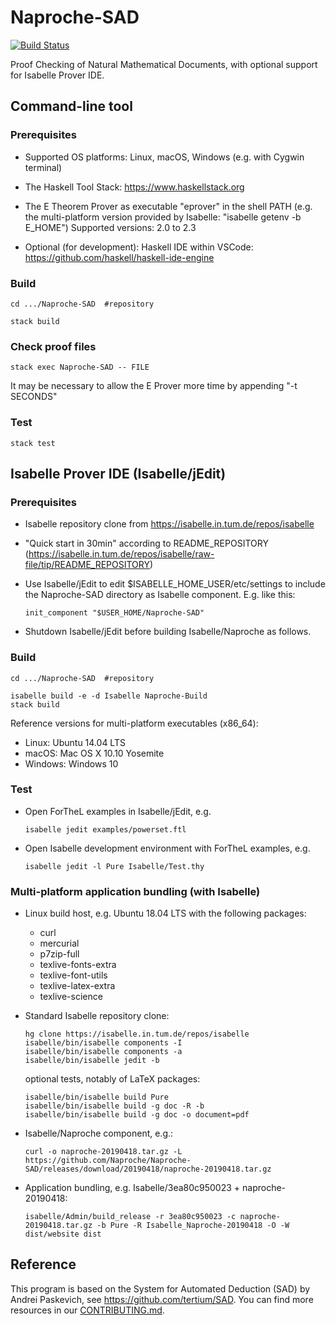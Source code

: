 # Naproche-SAD

[![Build Status](https://travis-ci.com/anfelor/Naproche-SAD.svg?branch=master)](https://travis-ci.com/anfelor/Naproche-SAD)

Proof Checking of Natural Mathematical Documents, with optional support
for Isabelle Prover IDE.

## Command-line tool

### Prerequisites

  * Supported OS platforms: Linux, macOS, Windows (e.g. with Cygwin terminal)

  * The Haskell Tool Stack: https://www.haskellstack.org

  * The E Theorem Prover as executable "eprover" in the shell PATH (e.g. the
    multi-platform version provided by Isabelle: "isabelle getenv -b E_HOME")
    Supported versions: 2.0 to 2.3

  * Optional (for development): Haskell IDE within VSCode:
    https://github.com/haskell/haskell-ide-engine


### Build

    cd .../Naproche-SAD  #repository

    stack build

### Check proof files

    stack exec Naproche-SAD -- FILE

  It may be necessary to allow the E Prover more time by appending "-t SECONDS"

### Test

    stack test

## Isabelle Prover IDE (Isabelle/jEdit)

### Prerequisites

  * Isabelle repository clone from https://isabelle.in.tum.de/repos/isabelle

  * "Quick start in 30min" according to README_REPOSITORY
    (https://isabelle.in.tum.de/repos/isabelle/raw-file/tip/README_REPOSITORY)

  * Use Isabelle/jEdit to edit $ISABELLE_HOME_USER/etc/settings to include
    the Naproche-SAD directory as Isabelle component. E.g. like this:

        init_component "$USER_HOME/Naproche-SAD"

  * Shutdown Isabelle/jEdit before building Isabelle/Naproche as follows.


### Build

    cd .../Naproche-SAD  #repository

    isabelle build -e -d Isabelle Naproche-Build
    stack build

Reference versions for multi-platform executables (x86_64):

  * Linux: Ubuntu 14.04 LTS
  * macOS: Mac OS X 10.10 Yosemite
  * Windows: Windows 10


### Test

* Open ForTheL examples in Isabelle/jEdit, e.g.

      isabelle jedit examples/powerset.ftl

* Open Isabelle development environment with ForTheL examples, e.g.

      isabelle jedit -l Pure Isabelle/Test.thy


### Multi-platform application bundling (with Isabelle)

  * Linux build host, e.g. Ubuntu 18.04 LTS with the following packages:
      - curl
      - mercurial
      - p7zip-full
      - texlive-fonts-extra
      - texlive-font-utils
      - texlive-latex-extra
      - texlive-science

  * Standard Isabelle repository clone:

        hg clone https://isabelle.in.tum.de/repos/isabelle
        isabelle/bin/isabelle components -I
        isabelle/bin/isabelle components -a
        isabelle/bin/isabelle jedit -b

    optional tests, notably of LaTeX packages:

        isabelle/bin/isabelle build Pure
        isabelle/bin/isabelle build -g doc -R -b
        isabelle/bin/isabelle build -g doc -o document=pdf

  * Isabelle/Naproche component, e.g.:

        curl -o naproche-20190418.tar.gz -L https://github.com/Naproche/Naproche-SAD/releases/download/20190418/naproche-20190418.tar.gz

  * Application bundling, e.g. Isabelle/3ea80c950023 + naproche-20190418:

        isabelle/Admin/build_release -r 3ea80c950023 -c naproche-20190418.tar.gz -b Pure -R Isabelle_Naproche-20190418 -O -W dist/website dist


## Reference ##

This program is based on the System for Automated Deduction (SAD) by
Andrei Paskevich, see https://github.com/tertium/SAD.
You can find more resources in our [CONTRIBUTING.md](CONTRIBUTING.md).
